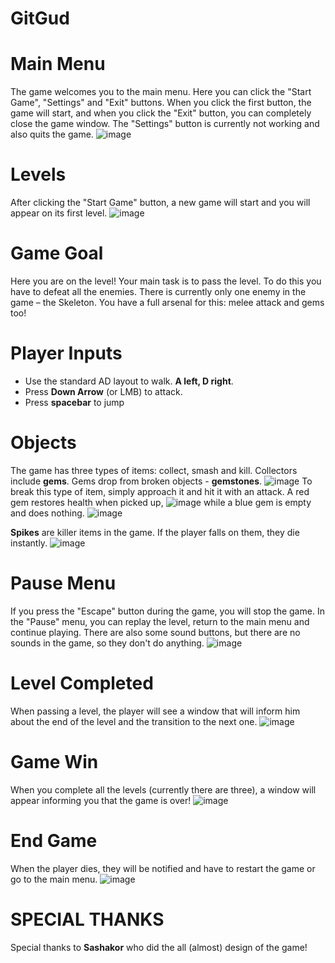 # GitGud
# Main Menu
The game welcomes you to the main menu. Here you can click the "Start Game", "Settings" and "Exit" buttons. When you click the first button, the game will start, and when you click the "Exit" button, you can completely close the game window. The "Settings" button is currently not working and also quits the game.
![image](https://github.com/Ivanopolus21/GitGud/assets/77054840/d2b2eddc-2fb8-4743-a803-d714ff8f16ae)
# Levels
After clicking the "Start Game" button, a new game will start and you will appear on its first level.
![image](https://github.com/Ivanopolus21/GitGud/assets/77054840/ab7a6c3e-f59d-4913-a935-57d2c28b0358)
# Game Goal
Here you are on the level! Your main task is to pass the level. To do this you have to defeat all the enemies. There is currently only one enemy in the game – the Skeleton.
You have a full arsenal for this:
melee attack and gems too!
# Player Inputs
- Use the standard AD layout to walk. **A left, D right**.
- Press **Down Arrow** (or LMB) to attack.
- Press **spacebar** to jump
# Objects
The game has three types of items: collect, smash and kill. Collectors include **gems**.
Gems drop from broken objects - **gemstones**.
![image](https://github.com/Ivanopolus21/GitGud/assets/77054840/8ef7f20e-a037-4435-826a-cf3829c4fbaf)
To break this type of item, simply approach it and hit it with an attack.
A red gem restores health when picked up,
![image](https://github.com/Ivanopolus21/GitGud/assets/77054840/621c5ca0-efee-4939-8046-562c2d145873)
while a blue gem is empty and does nothing.
![image](https://github.com/Ivanopolus21/GitGud/assets/77054840/6f1f8857-4ecf-437d-8c2f-86e09af9a264)

**Spikes** are killer items in the game. If the player falls on them, they die instantly.
![image](https://github.com/Ivanopolus21/GitGud/assets/77054840/23b8b27c-dca9-4e40-87b9-f3eec465392d)
# Pause Menu
If you press the "Escape" button during the game, you will stop the game. In the "Pause" menu, you can replay the level, return to the main menu and continue playing. There are also some sound buttons, but there are no sounds in the game, so they don't do anything.
![image](https://github.com/Ivanopolus21/GitGud/assets/77054840/a41dfbde-c349-4fbc-9873-427d46cd412d)
# Level Completed
When passing a level, the player will see a window that will inform him about the end of the level and the transition to the next one.
![image](https://github.com/Ivanopolus21/GitGud/assets/77054840/0104ae95-ec42-484e-a399-713feeae73f6)
# Game Win
When you complete all the levels (currently there are three), a window will appear informing you that the game is over!
![image](https://github.com/Ivanopolus21/GitGud/assets/77054840/4e2f6585-c710-4b2d-9721-da44860faff7)
# End Game
When the player dies, they will be notified and have to restart the game or go to the main menu.
![image](https://github.com/Ivanopolus21/GitGud/assets/77054840/0ac8b23b-01e8-40ab-af16-db3cdf2d9c13)

# SPECIAL THANKS
Special thanks to **Sashakor** who did the all (almost) design of the game!
